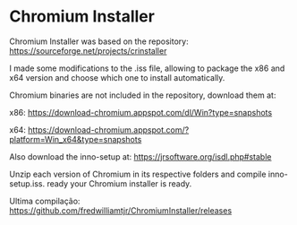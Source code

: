 # Chromium Installer

Chromium Installer was based on the repository: https://sourceforge.net/projects/crinstaller

I made some modifications to the .iss file, allowing to package the x86 and x64 version and choose which one to install automatically.

Chromium binaries are not included in the repository, download them at:

x86: https://download-chromium.appspot.com/dl/Win?type=snapshots

x64: https://download-chromium.appspot.com/?platform=Win_x64&type=snapshots

Also download the inno-setup at: https://jrsoftware.org/isdl.php#stable

Unzip each version of Chromium in its respective folders and compile inno-setup.iss. ready your Chromium installer is ready.

Ultima compilação: https://github.com/fredwilliamtjr/ChromiumInstaller/releases
